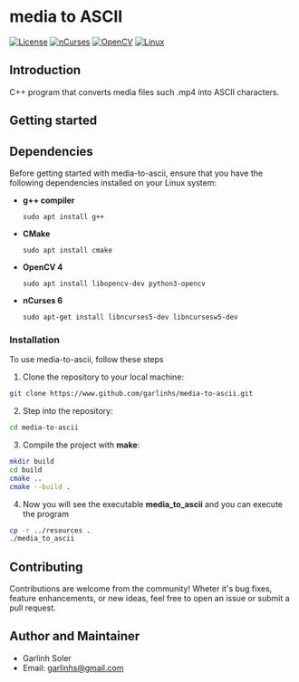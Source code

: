 # media to ASCII
[![License](https://img.shields.io/badge/license-MIT-blue.svg)](LICENSE)
[![nCurses](https://img.shields.io/badge/nCurses-6.4-red.svg)](https://en.wikipedia.org/wiki/Ncurses/)
[![OpenCV](https://img.shields.io/badge/OpenCV-4-green.svg)](https://opencv.org/)
[![Linux](https://img.shields.io/badge/Platform-Linux-blue.svg)](https://www.linux.org/)

## Introduction
C++ program that converts media files such .mp4 into ASCII characters.

## Getting started

## Dependencies

Before getting started with media-to-ascii, ensure that you have the following dependencies installed on your Linux system:

- **g++ compiler**

    ```
    sudo apt install g++
    ```

- **CMake**

    ```
    sudo apt install cmake
    ```

- **OpenCV 4**
    
    ```
    sudo apt install libopencv-dev python3-opencv
    ```

- **nCurses 6**

    ```
    sudo apt-get install libncurses5-dev libncursesw5-dev
    ```

### Installation
To use media-to-ascii, follow these steps
1. Clone the repository to your local machine:
```Bash
git clone https://www.github.com/garlinhs/media-to-ascii.git
```
2. Step into the repository:
```Bash
cd media-to-ascii
```

3. Compile the project with **make**:
```Bash
mkdir build
cd build
cmake ..
cmake --build .
```

4. Now you will see the executable **media_to_ascii** and you can execute the program
```Bash
cp -r ../resources .
./media_to_ascii
```

## Contributing
Contributions are welcome from the community! Wheter it's bug fixes, feature enhancements, or new ideas, feel free to open an issue or submit a pull request.

## Author and Maintainer
- Garlinh Soler
- Email: garlinhs@gmail.com